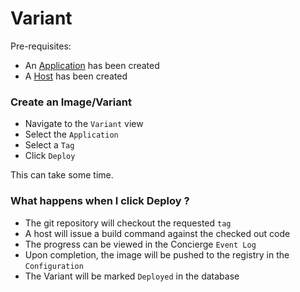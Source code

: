 # Variant
Pre-requisites:
- An [Application](application.md) has been created
- A [Host](host.md) has been created

### Create an Image/Variant
- Navigate to the `Variant` view
- Select the `Application`
- Select a `Tag`
- Click `Deploy`

This can take some time.

### What happens when I click Deploy ?

- The git repository will checkout the requested `tag`
- A host will issue a build command against the checked out code
 - The progress can be viewed in the Concierge `Event Log`
- Upon completion, the image will be pushed to the registry in the `Configuration`
- The Variant will be marked `Deployed` in the database
